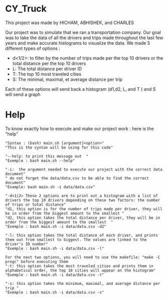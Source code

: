 # CY_Truck
This project was made by HICHAM, ABHISHEK, and CHARLES

Our project was to simulate that we ran a transportation company. Our goal was to take the data of all the drivers and trips made throughout the last few years and make accurate histograms to visualize the data.
We made 5 different types of options : 
  - d<1/2>: to filter by the number of trips made per the top 10 drivers or the total distance per the top 10 drivers
  - L: The total distance per driver ID
  - T: The top 10 most traveled cities 
  - S: The minimal, maximal, et average distance per trip 

Each of these options will send back a histogram (d1,d2, L, and T ) and S will send a graph

# Help

To know exactly how to execute and make our project work : here is the "help"

```
"Syntax : (bash) main.sh [argument]<option>"
"This is the syntax will be using for this code"

"--help: to print this message out  " 
"Exemple : bash main.sh --help"

"-i:  the argument needed to execute our project with the correct data document"
" do not forget the data/data.csv to be able to find the correct document"
"Example: bash main.sh -i data/data.csv"

"-d<1|2> These 2 options are to print out a histogram with a list of drivers the top 10 drivers depending on these two factors: the number of trips or total distance"
"d1, this option is for the number of trips made per driver, they will be in order from the biggest amount to the smallest "                                                                                
"d2, this option takes the total distance per driver, they will be in order from the biggest amount to the smallest  "
"Exemple : bash main.sh -i data/data.csv -d2"

"-l: this option takes the total distance of each driver, and prints them out from smallest to biggest. The values are linked to the driver's ID number"
"Exemple : bash main.sh -i data/data.csv -l"

For the next two options, you will need to use the makefile: "make -C progc" before executing them
"-t: this option takes the most traveled cities and prints them in alphabetical order, the top 10 cities will appear on the histogram"
"Exemple : bash main.sh -i data/data.csv -t"

"-s: this option takes the minimum, maximal, and average distance per trip "
"Exemple : bash main.sh -i data/data.csv -s"
```
   

